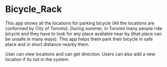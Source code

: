 # Bicycle_Rack
This app shows all the locations for parking bicycle (All the locations are conformed by City of Toronto). During summer, in Toronto many people ride bicycle and they have to look for any place available near by (that place can be unsafe in many ways). This app helps them park their bicycle in safe place and in short distance nearby them. 
 
 User can view locations and can get direction.
 Users can also add a new location if its not in the system.
